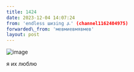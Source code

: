 ```yaml
---
title: 1424
date: 2023-12-04 14:07:24
from: 'endless шизing ⍼' (channel1162404975)
forwarded\_from: 'мевмиевмявмев'
layout: post
---
```


![image](photos/photo_190@04-12-2023_14-07-24.jpg)

я их люблю
